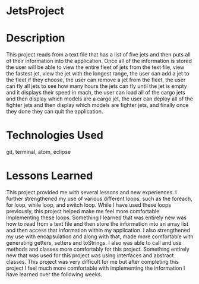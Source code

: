 # JetsProject

# Description
This project reads from a text file that has a list of five jets and then puts all
of their information into the application. Once all of the information is stored
the user will be able to view the entire fleet of jets from the text file, view the fastest jet,
view the jet with the longest range, the user can add a jet to the fleet if they choose,
the user can remove a jet from the fleet, the user can fly all jets to see how many hours
the jets can fly until the jet is empty and it displays their speed in mach, the user can
load all of the cargo jets and then display which models are a cargo jet, the user can
deploy all of the fighter jets and then display which models are fighter jets, and finally
once they done they can quit the application.
# Technologies Used
git, terminal, atom, eclipse
# Lessons Learned
This project provided me with several lessons and new experiences. I further strengthened
my use of various different loops, such as the foreach, for loop, while loop, and switch loop.
While I have used these loops previously, this project helped make me feel more comfortable
implementing these loops. Something I learned that was entirely new was how to read from a
text file and then store the information into an array list and then access that information
within my application. I also strengthened my use with encapsulation and along with that,
made more comfortable with generating getters, setters and toStrings. I also was able to call and use
methods and classes more comfortably for this project. Something entirely new that was used for this
project was using interfaces and abstract classes. This project was very difficult for me but after
completing this project I feel much more comfortable with implementing the information I have learned over the
following weeks.

